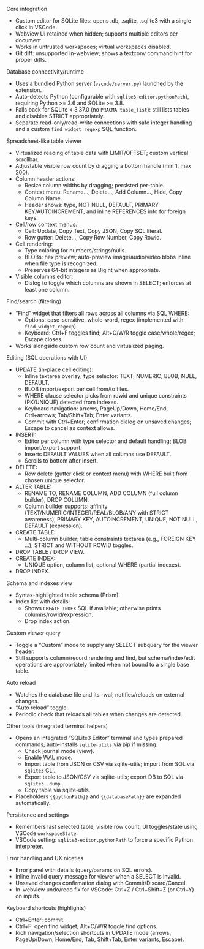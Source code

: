 
Core integration
- Custom editor for SQLite files: opens .db, .sqlite, .sqlite3 with a single click in VSCode.
- Webview UI retained when hidden; supports multiple editors per document.
- Works in untrusted workspaces; virtual workspaces disabled.
- Git diff: unsupported in-webview; shows a textconv command hint for proper diffs.

Database connectivity/runtime
- Uses a bundled Python server (`vscode/server.py`) launched by the extension.
- Auto-detects Python (configurable with `sqlite3-editor.pythonPath`), requiring Python >= 3.6 and SQLite >= 3.8.
- Falls back for SQLite < 3.37.0 (no `PRAGMA table_list`): still lists tables and disables STRICT appropriately.
- Separate read-only/read-write connections with safe integer handling and a custom `find_widget_regexp` SQL function.

Spreadsheet-like table viewer
- Virtualized reading of table data with LIMIT/OFFSET; custom vertical scrollbar.
- Adjustable visible row count by dragging a bottom handle (min 1, max 200).
- Column header actions:
  - Resize column widths by dragging; persisted per-table.
  - Context menu: Rename…, Delete…, Add Column…, Hide, Copy Column Name.
  - Header shows: type, NOT NULL, DEFAULT, PRIMARY KEY/AUTOINCREMENT, and inline REFERENCES info for foreign keys.
- Cell/row context menus:
  - Cell: Update, Copy Text, Copy JSON, Copy SQL literal.
  - Row gutter: Delete…, Copy Row Number, Copy Rowid.
- Cell rendering:
  - Type coloring for numbers/strings/nulls.
  - BLOBs: hex preview; auto-preview image/audio/video blobs inline when file type is recognized.
  - Preserves 64-bit integers as BigInt when appropriate.
- Visible columns editor:
  - Dialog to toggle which columns are shown in SELECT; enforces at least one column.

Find/search (filtering)
- “Find” widget that filters all rows across all columns via SQL WHERE:
  - Options: case-sensitive, whole-word, regex (implemented with `find_widget_regexp`).
  - Keyboard: Ctrl+F toggles find; Alt+C/W/R toggle case/whole/regex; Escape closes.
- Works alongside custom row count and virtualized paging.

Editing (SQL operations with UI)
- UPDATE (in-place cell editing):
  - Inline textarea overlay; type selector: TEXT, NUMERIC, BLOB, NULL, DEFAULT.
  - BLOB import/export per cell from/to files.
  - WHERE clause selector picks from rowid and unique constraints (PK/UNIQUE) detected from indexes.
  - Keyboard navigation: arrows, PageUp/Down, Home/End, Ctrl+arrows; Tab/Shift+Tab; Enter variants.
  - Commit with Ctrl+Enter; confirmation dialog on unsaved changes; Escape to cancel as context allows.
- INSERT:
  - Editor per column with type selector and default handling; BLOB import/export support.
  - Inserts DEFAULT VALUES when all columns use DEFAULT.
  - Scrolls to bottom after insert.
- DELETE:
  - Row delete (gutter click or context menu) with WHERE built from chosen unique selector.
- ALTER TABLE:
  - RENAME TO, RENAME COLUMN, ADD COLUMN (full column builder), DROP COLUMN.
  - Column builder supports: affinity (TEXT/NUMERIC/INTEGER/REAL/BLOB/ANY with STRICT awareness), PRIMARY KEY, AUTOINCREMENT, UNIQUE, NOT NULL, DEFAULT (expression).
- CREATE TABLE:
  - Multi-column builder; table constraints textarea (e.g., FOREIGN KEY …); STRICT and WITHOUT ROWID toggles.
- DROP TABLE / DROP VIEW.
- CREATE INDEX:
  - UNIQUE option, column list, optional WHERE (partial indexes).
- DROP INDEX.

Schema and indexes view
- Syntax-highlighted table schema (Prism).
- Index list with details:
  - Shows `CREATE INDEX` SQL if available; otherwise prints columns/rowid/expression.
  - Drop index action.

Custom viewer query
- Toggle a “Custom” mode to supply any SELECT subquery for the viewer header.
- Still supports column/record rendering and find, but schema/index/edit operations are appropriately limited when not bound to a single base table.

Auto reload
- Watches the database file and its -wal; notifies/reloads on external changes.
- “Auto reload” toggle.
- Periodic check that reloads all tables when changes are detected.

Other tools (integrated terminal helpers)
- Opens an integrated “SQLite3 Editor” terminal and types prepared commands; auto-installs `sqlite-utils` via pip if missing:
  - Check journal mode (view).
  - Enable WAL mode.
  - Import table from JSON or CSV via sqlite-utils; import from SQL via `sqlite3` CLI.
  - Export table to JSON/CSV via sqlite-utils; export DB to SQL via `sqlite3 .dump`.
  - Copy table via sqlite-utils.
- Placeholders `{{pythonPath}}` and `{{databasePath}}` are expanded automatically.

Persistence and settings
- Remembers last selected table, visible row count, UI toggles/state using VSCode `workspaceState`.
- VSCode setting: `sqlite3-editor.pythonPath` to force a specific Python interpreter.

Error handling and UX niceties
- Error panel with details (query/params on SQL errors).
- Inline invalid query message for viewer when a SELECT is invalid.
- Unsaved changes confirmation dialog with Commit/Discard/Cancel.
- In-webview undo/redo fix for VSCode: Ctrl+Z / Ctrl+Shift+Z (or Ctrl+Y) on inputs.

Keyboard shortcuts (highlights)
- Ctrl+Enter: commit.
- Ctrl+F: open find widget; Alt+C/W/R toggle find options.
- Rich navigation/selection shortcuts in UPDATE mode (arrows, PageUp/Down, Home/End, Tab, Shift+Tab, Enter variants, Escape).
